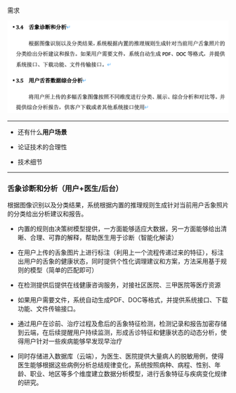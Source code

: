需求

![image-20201025110212529](./需求_3.4_3.5/image-20201025110212529.png)

---

- 还有什么**用户场景**

- 论证技术的合理性
- 技术细节

---

### 舌象诊断和分析（用户+医生/后台）

根据图像识别以及分类结果，系统根据内置的推理规则生成针对当前用户舌象照片的分类给出分析建议和报告。

- 内置的规则由决策树模型提供，一方面能够适应大数据，另一方面能够给出清晰、合理、可靠的解释，帮助医生用于诊断（智能化解读）
- 在用户上传的舌象图片上进行标注（利用上一个流程传递过来的特征），标注出用户的舌象的健康状态，同时提供个性化调理建议和方案，方法采用基于规则的模型（简单的匹配即可）
- 在检测提供后提供在线健康咨询服务，对接社区医院、三甲医院等医疗资源

- 如果用户需要文件，系统自动生成PDF、DOC等格式，并提供系统接口、下载功能、文件传输接口。
- 通过用户在诊前、治疗过程及愈后的舌象特征检测，检测记录和报告加密存储到云端，在后续提醒用户持续监测，形成舌诊特征和健康状态的动态分析，使得用户针对一些疾病能够早发现早治疗
- 同时存储进入数据库（云端），为医生、医院提供大量病人的脱敏用例，使得医生能够根据这些病例分析总结规律变化，系统按照病种、病程、性别、年龄、职业、地区等多个维度建立数据分析模型，进行舌象特征与疾病变化规律的研究。

